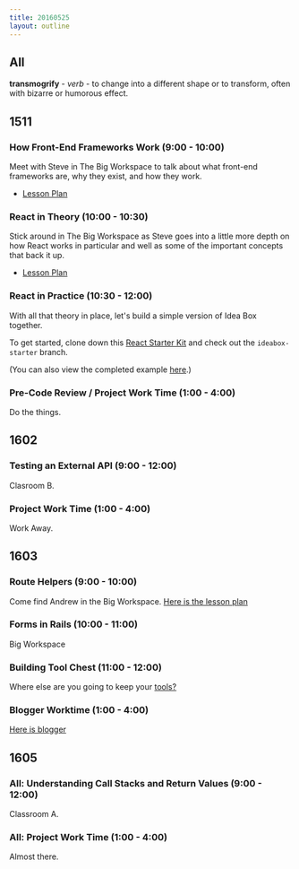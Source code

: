 ```yaml
---
title: 20160525
layout: outline
---
```


## All

**transmogrify** - _verb_ - to change into a different shape or to transform,
often with bizarre or humorous effect.


## 1511

### How Front-End Frameworks Work (9:00 - 10:00)

Meet with Steve in The Big Workspace to talk about what front-end frameworks are, why they exist, and how they work.

- [Lesson Plan](https://github.com/turingschool/lesson_plans/blob/master/ruby_04-apis_and_scalability/how_javascript_frontends_work.markdown)

### React in Theory (10:00 - 10:30)

Stick around in The Big Workspace as Steve goes into a little more depth on how React works in particular and well as some of the important concepts that back it up.

- [Lesson Plan](https://github.com/turingschool/lesson_plans/blob/master/ruby_04-apis_and_scalability/react_in_theory.markdown)

### React in Practice (10:30 - 12:00)

With all that theory in place, let's build a simple version of Idea Box together.

To get started, clone down this [React Starter Kit][rsk] and check out the `ideabox-starter` branch.

(You can also view the completed example [here][ic].)

[rsk]: https://github.com/turingschool-examples/react-starter-kit
[ic]: https://github.com/turingschool-examples/react-starter-kit/tree/completed-ideabox-example

### Pre-Code Review / Project Work Time (1:00 - 4:00)

Do the things.


## 1602

### Testing an External API (9:00 - 12:00)

Clasroom B.

### Project Work Time (1:00 - 4:00)

Work Away.


## 1603

### Route Helpers (9:00 - 10:00)

Come find Andrew in the Big Workspace. [Here is the lesson plan](https://github.com/turingschool/lesson_plans/blob/master/ruby_02-web_applications_with_ruby/route_helpers.md)

### Forms in Rails (10:00 - 11:00)

Big Workspace

### Building Tool Chest (11:00 - 12:00)

Where else are you going to keep your [tools?](https://github.com/turingschool/lesson_plans/blob/master/ruby_02-web_applications_with_ruby/forms_and_route_helpers_in_rails.markdown)

### Blogger Worktime (1:00 - 4:00)

[Here is blogger](http://tutorials.jumpstartlab.com/projects/blogger.html)


## 1605

### All: Understanding Call Stacks and Return Values (9:00 - 12:00)

Classroom A.

### All: Project Work Time (1:00 - 4:00)

Almost there.

